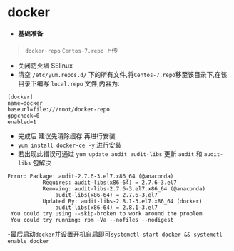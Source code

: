 # docker

* #### 基础准备

> `docker-repo` `Centos-7.repo` 上传
- 关闭防火墙 SElinux
- 清空 `/etc/yum.repos.d/` 下的所有文件,将`Centos-7.repo`移至该目录下,在该目录下编写 `local.repo` 文件,内容为:
```repo
[docker]
name=docker
baseurl=file:///root/docker-repo
gpgcheck=0
enabled=1
```
- 完成后 建议先清除缓存 再进行安装
- `yum install docker-ce -y` 进行安装
- 若出现此错误可通过 `yum update audit audit-libs` 更新 `audit` 和 `audit-libs` 包解决
```
Error: Package: audit-2.7.6-3.el7.x86_64 (@anaconda)
           Requires: audit-libs(x86-64) = 2.7.6-3.el7
           Removing: audit-libs-2.7.6-3.el7.x86_64 (@anaconda)
               audit-libs(x86-64) = 2.7.6-3.el7
           Updated By: audit-libs-2.8.1-3.el7.x86_64 (docker)
               audit-libs(x86-64) = 2.8.1-3.el7
 You could try using --skip-broken to work around the problem
 You could try running: rpm -Va --nofiles --nodigest
```
-最后启动`docker`并设置开机自启即可`systemctl start docker && systemctl enable docker`
